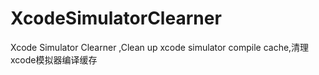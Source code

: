 # XcodeSimulatorClearner
Xcode Simulator Clearner ,Clean up xcode simulator compile cache,清理xcode模拟器编译缓存
